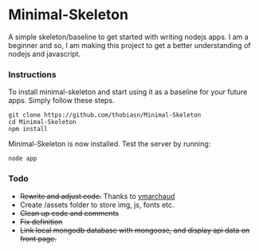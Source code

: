 # Minimal-Skeleton
A simple skeleton/baseline to get started with writing nodejs apps. I am a beginner and so, I am making this project to get a better understanding of nodejs and javascript.

### Instructions
To install minimal-skeleton and start using it as a baseline for your future apps. Simply follow these steps.
```
git clone https://github.com/thobiasn/Minimal-Skeleton
cd Minimal-Skeleton
npm install
```
Minimal-Skeleton is now installed. Test the server by running:
```
node app
```

### Todo
* ~~Rewrite and adjust code.~~ Thanks to [vmarchaud](https://github.com/vmarchaud/Minimal-Framework)
* Create /assets folder to store img, js, fonts etc.
* ~~Clean up code and comments~~
* ~~Fix definition~~
* ~~Link local mongodb database with mongoose, and display api data on front page.~~
